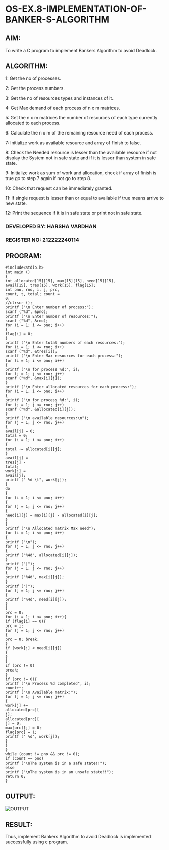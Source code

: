 # OS-EX.8-IMPLEMENTATION-OF-BANKER-S-ALGORITHM

## AIM:
To write a C program to implement Bankers Algorithm to avoid Deadlock.


## ALGORITHM:
1: Get the no of processes.

2: Get the process numbers.

3: Get the no of resources types and instances of it.

4: Get Max demand of each process of n x m matrices.

5: Get the n x m matrices the number of resources of each type currently allocated to each process.

6: Calculate the n x m of the remaining resource need of each process.

7: Initialize work as available resource and array of finish to false.

8: Check the Needed resource is lesser than the available resource if not display the System not in safe state and if it is lesser than system in safe state.

9: Initialize work as sum of work and allocation, check if array of finish is true go to step 7 again if not go to step 8.

10: Check that request can be immediately granted.

11: If single request is lesser than or equal to available if true means arrive to new state.

12: Print the sequence if it is in safe state or print not in safe state.
### DEVELOPED BY: HARSHA VARDHAN
### REGISTER NO: 212222240114
## PROGRAM:
```
#include<stdio.h>
int main ()
{
int allocated[15][15], max[15][15], need[15][15],
avail[15], tres[15], work[15], flag[15];
int pno, rno, i, j, prc,
count, t, total; count =
0;
//clrscr ();
printf ("\n Enter number of process:");
scanf ("%d", &pno);
printf ("\n Enter number of resources:");
scanf ("%d", &rno);
for (i = 1; i <= pno; i++)
{
flag[i] = 0;
}
printf ("\n Enter total numbers of each resources:");
for (i = 1; i <= rno; i++)
scanf ("%d", &tres[i]);
printf ("\n Enter Max resources for each process:");
for (i = 1; i <= pno; i++)
{
printf ("\n for process %d:", i);
for (j = 1; j <= rno; j++)
scanf ("%d", &max[i][j]);
}
printf ("\n Enter allocated resources for each process:"); 
for (i = 1; i <= pno; i++)
{
printf ("\n for process %d:", i); 
for (j = 1; j <= rno; j++)
scanf ("%d", &allocated[i][j]);
}
printf ("\n available resources:\n");
for (j = 1; j <= rno; j++)
{
avail[j] = 0;
total = 0;
for (i = 1; i <= pno; i++)
{
total += allocated[i][j];
}
avail[j] =
tres[j] -
total;
work[j] =
avail[j];
printf (" %d \t", work[j]);
}
do
{
for (i = 1; i <= pno; i++)
{
for (j = 1; j <= rno; j++)
{
need[i][j] = max[i][j] - allocated[i][j];
}
}
printf ("\n Allocated matrix Max need");
for (i = 1; i <= pno; i++)
{
printf ("\n");
for (j = 1; j <= rno; j++)
{
printf ("%4d", allocated[i][j]);
}
printf ("|");
for (j = 1; j <= rno; j++)
{
printf ("%4d", max[i][j]);
}
printf ("|");
for (j = 1; j <= rno; j++)
{
printf ("%4d", need[i][j]);
}
}
prc = 0;
for (i = 1; i <= pno; i++){
if (flag[i] == 0){
prc = i;
for (j = 1; j <= rno; j++)
{
prc = 0; break;
}
if (work[j] < need[i][j])
{
}
}
if (prc != 0)
break;
}
if (prc != 0){
printf ("\n Process %d completed", i);
count++;
printf ("\n Available matrix:");
for (j = 1; j <= rno; j++)
{
work[j] +=
allocated[prc][
j];
allocated[prc][
j] = 0;
max[prc][j] = 0;
flag[prc] = 1;
printf (" %d", work[j]);
}
}
}
while (count != pno && prc != 0);
if (count == pno)
printf ("\nThe system is in a safe state!!");
else
printf ("\nThe system is in an unsafe state!!");
return 0;
} 
```
## OUTPUT:
![OUTPUT](/1.png)
## RESULT:
Thus, implement Bankers Algorithm to avoid Deadlock is implemented successfully using c program.

